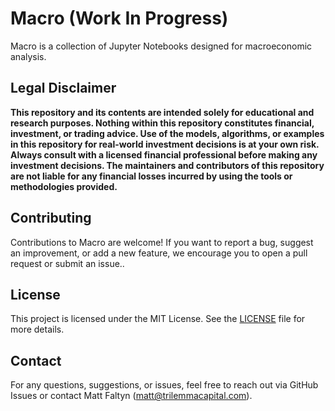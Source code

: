 # Macro (Work In Progress)

Macro is a collection of Jupyter Notebooks designed for macroeconomic analysis. 

## Legal Disclaimer

**This repository and its contents are intended solely for educational and research purposes. Nothing within this repository constitutes financial, investment, or trading advice. Use of the models, algorithms, or examples in this repository for real-world investment decisions is at your own risk. Always consult with a licensed financial professional before making any investment decisions. The maintainers and contributors of this repository are not liable for any financial losses incurred by using the tools or methodologies provided.**

## Contributing

Contributions to Macro are welcome! If you want to report a bug, suggest an improvement, or add a new feature, we encourage you to open a pull request or submit an issue..

## License

This project is licensed under the MIT License. See the [LICENSE](LICENSE) file for more details.

## Contact

For any questions, suggestions, or issues, feel free to reach out via GitHub Issues or contact Matt Faltyn (matt@trilemmacapital.com). 

